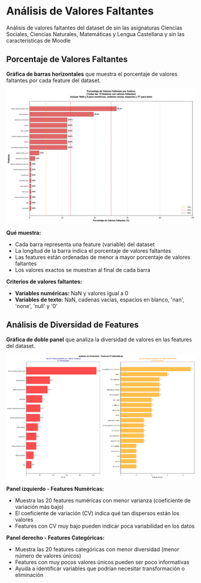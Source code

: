 # Análisis de Valores Faltantes

Análisis de valores faltantes del dataset de sin las asignaturas Ciencias Sociales, Ciencias Naturales, Matemáticas y Lengua Castellana y sin las características de Moodle

## Porcentaje de Valores Faltantes
**Gráfica de barras horizontales** que muestra el porcentaje de valores faltantes por cada feature del dataset.

![Porcentaje de Valores Faltantes](missing_values_percentage.png)

**Qué muestra:**
- Cada barra representa una feature (variable) del dataset
- La longitud de la barra indica el porcentaje de valores faltantes
- Las features están ordenadas de menor a mayor porcentaje de valores faltantes
- Los valores exactos se muestran al final de cada barra

**Criterios de valores faltantes:**
- **Variables numéricas:** NaN y valores igual a 0
- **Variables de texto:** NaN, cadenas vacías, espacios en blanco, 'nan', 'none', 'null' y '0'

## Análisis de Diversidad de Features
**Gráfica de doble panel** que analiza la diversidad de valores en las features del dataset.

![Análisis de Diversidad de Features](feature_diversity_analysis.png)

**Panel izquierdo - Features Numéricas:**
- Muestra las 20 features numéricas con menor varianza (coeficiente de variación más bajo)
- El coeficiente de variación (CV) indica qué tan dispersos están los valores
- Features con CV muy bajo pueden indicar poca variabilidad en los datos

**Panel derecho - Features Categóricas:**
- Muestra las 20 features categóricas con menor diversidad (menor número de valores únicos)
- Features con muy pocos valores únicos pueden ser poco informativas
- Ayuda a identificar variables que podrían necesitar transformación o eliminación
